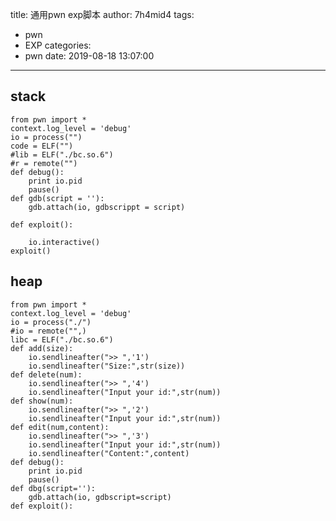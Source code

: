 title: 通用pwn exp脚本
author: 7h4mid4
tags:
  - pwn
  - EXP
categories:
  - pwn
date: 2019-08-18 13:07:00
---
## stack

    from pwn import *
    context.log_level = 'debug'
    io = process("")
    code = ELF("")
    #lib = ELF("./bc.so.6")
    #r = remote("")
    def debug():
        print io.pid
        pause()
    def gdb(script = ''):
        gdb.attach(io, gdbscrippt = script)
    
    def exploit():
    
        io.interactive()
    exploit()
    
    
    
## heap

```
from pwn import *
context.log_level = 'debug'
io = process("./")
#io = remote("",)
libc = ELF("./bc.so.6")
def add(size):
    io.sendlineafter(">> ",'1')
    io.sendlineafter("Size:",str(size))
def delete(num):
    io.sendlineafter(">> ",'4')
    io.sendlineafter("Input your id:",str(num))
def show(num):
    io.sendlineafter(">> ",'2')
    io.sendlineafter("Input your id:",str(num))
def edit(num,content):
    io.sendlineafter(">> ",'3')
    io.sendlineafter("Input your id:",str(num))
    io.sendlineafter("Content:",content)
def debug():
    print io.pid
    pause()
def dbg(script=''):
    gdb.attach(io, gdbscript=script)
def exploit():

```
